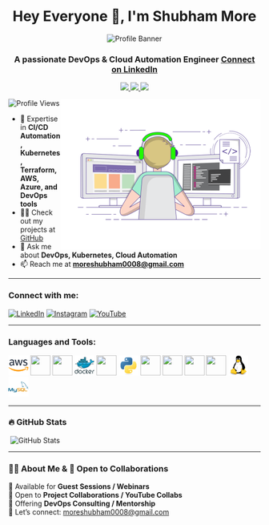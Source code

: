 <h1 align="center">Hey Everyone 👋, I'm Shubham More</h1>

<div align="center">
  <img src="https://yourimageurl.com/banner.png" alt="Profile Banner">
</div>

<h3 align="center">A passionate DevOps & Cloud Automation Engineer <a href="https://www.linkedin.com/in/mrshubhammore/" target="_blank">Connect on LinkedIn</a></h3>

<p align="center">
  <a href="https://github.com/shubh-more">
    <img src="https://img.shields.io/github/followers/yourgithub?label=Follow&style=social" />
  </a>
  <a href="https://www.youtube.com/@shubhammore-iv2dd">
    <img src="https://img.shields.io/youtube/channel/subscribers/yourchannelid?style=social" />
  </a>
  <a href="https://linkedin.com/in/mrshubhammore">
    <img src="https://img.shields.io/badge/LinkedIn-Shubham%20More-blue?logo=linkedin&style=flat-square" />
  </a>
</p>

<img align="right" alt="DevOps" width="400" src="https://raw.githubusercontent.com/devSouvik/devSouvik/master/gif3.gif">

<p align="left">
  <img src="https://komarev.com/ghpvc/?username=yourgithub&label=Profile%20views&color=0e75b6&style=flat" alt="Profile Views" />
</p>

- 🔧 Expertise in **CI/CD Automation, Kubernetes, Terraform, AWS, Azure, and DevOps tools**  
- 👨‍💻 Check out my projects at [GitHub]([https://github.com/shubh-more])  
- 💬 Ask me about **DevOps, Kubernetes, Cloud Automation**  
- 📫 Reach me at **moreshubham0008@gmail.com**

---

<h3 align="left">Connect with me:</h3>
<p align="left">
  <a href="https://linkedin.com/in/mrshubhammore" target="blank"><img align="center" src="https://raw.githubusercontent.com/rahuldkjain/github-profile-readme-generator/master/src/images/icons/Social/linked-in-alt.svg" alt="LinkedIn" height="30" width="40" /></a>
  <a href="https://www.instagram.com/mrshubh_17/" target="blank"><img align="center" src="https://raw.githubusercontent.com/rahuldkjain/github-profile-readme-generator/master/src/images/icons/Social/instagram.svg" alt="Instagram" height="30" width="40" /></a>
  <a href="https://www.youtube.com/@shubhammore-iv2dd" target="blank"><img align="center" src="https://raw.githubusercontent.com/rahuldkjain/github-profile-readme-generator/master/src/images/icons/Social/youtube.svg" alt="YouTube" height="30" width="40" /></a>
</p>

---

<h3 align="left">Languages and Tools:</h3>
<p align="left">
  <img src="https://raw.githubusercontent.com/devicons/devicon/master/icons/amazonwebservices/amazonwebservices-original-wordmark.svg" width="40" height="40"/>
  <img src="https://www.vectorlogo.zone/logos/microsoft_azure/microsoft_azure-icon.svg" width="40" height="40"/>
  <img src="https://www.vectorlogo.zone/logos/kubernetes/kubernetes-icon.svg" width="40" height="40"/>
  <img src="https://raw.githubusercontent.com/devicons/devicon/master/icons/docker/docker-original-wordmark.svg" width="40" height="40"/>
  <img src="https://www.vectorlogo.zone/logos/terraformio/terraformio-icon.svg" width="40" height="40"/>
  <img src="https://raw.githubusercontent.com/devicons/devicon/master/icons/python/python-original.svg" width="40" height="40"/>
  <img src="https://www.vectorlogo.zone/logos/git-scm/git-scm-icon.svg" width="40" height="40"/>
  <img src="https://www.vectorlogo.zone/logos/prometheusio/prometheusio-icon.svg" width="40" height="40"/>
  <img src="https://www.vectorlogo.zone/logos/grafana/grafana-icon.svg" width="40" height="40"/>
  <img src="https://www.vectorlogo.zone/logos/jenkins/jenkins-icon.svg" width="40" height="40"/>
  <img src="https://raw.githubusercontent.com/devicons/devicon/master/icons/linux/linux-original.svg" width="40" height="40"/>
  <img src="https://raw.githubusercontent.com/devicons/devicon/master/icons/mysql/mysql-original-wordmark.svg" width="40" height="40"/>
</p>

---

### 🔥 GitHub Stats
<p>&nbsp;<img align="center" src="https://github-readme-stats.vercel.app/api?username=yourgithub&show_icons=true&locale=en&theme=vue&hide_border=true" alt="GitHub Stats" /></p>

---

### 👨‍💼 About Me & 🤝 Open to Collaborations

🎤 Available for **Guest Sessions / Webinars**  
🤝 Open to **Project Collaborations / YouTube Collabs**  
💼 Offering **DevOps Consulting / Mentorship**  
📧 Let’s connect: [moreshubham0008@gmail.com](mailto:moreshubham0008@gmail.com)
